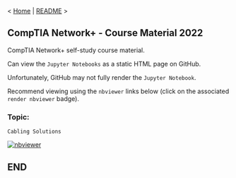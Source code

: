 < [Home](https://github.com/SeanOhAileasa) | [README](https://github.com/SeanOhAileasa/nkp-cabling-solutions/blob/main/README.md) >

## CompTIA Network+ - Course Material 2022

CompTIA Network+ self-study course material.

Can view the ``Jupyter Notebooks`` as a static HTML page on GitHub.

Unfortunately, GitHub may not fully render the ``Jupyter Notebook``.

Recommend viewing using the ``nbviewer`` links below (click on the associated ``render nbviewer`` badge).

### Topic: 

``Cabling Solutions`` 

[![nbviewer](https://raw.githubusercontent.com/jupyter/design/master/logos/Badges/nbviewer_badge.svg)](https://nbviewer.jupyter.org/github/SeanOhAileasa/nkp-cabling-solutions/blob/main/nkp-cabling-solutions.ipynb)

## END